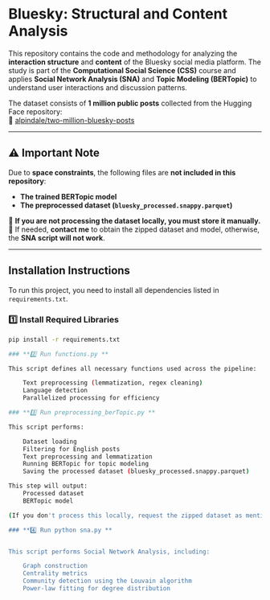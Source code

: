 # **Bluesky: Structural and Content Analysis**
This repository contains the code and methodology for analyzing the **interaction structure** and **content** of the Bluesky social media platform. The study is part of the **Computational Social Science (CSS)** course and applies **Social Network Analysis (SNA)** and **Topic Modeling (BERTopic)** to understand user interactions and discussion patterns.

The dataset consists of **1 million public posts** collected from the Hugging Face repository:  
📌 [alpindale/two-million-bluesky-posts](https://huggingface.co/datasets/alpindale/two-million-bluesky-posts)

---

## **⚠ Important Note**  
Due to **space constraints**, the following files are **not included in this repository**:
- **The trained BERTopic model**
- **The preprocessed dataset (`bluesky_processed.snappy.parquet`)**

🚨 **If you are not processing the dataset locally, you must store it manually.**  
📩 If needed, **contact me** to obtain the zipped dataset and model, otherwise, the **SNA script will not work**.

---

## **Installation Instructions**
To run this project, you need to install all dependencies listed in `requirements.txt`.

### **1️⃣ Install Required Libraries**
```bash
pip install -r requirements.txt

### **2️⃣ Run functions.py ** 

This script defines all necessary functions used across the pipeline:

    Text preprocessing (lemmatization, regex cleaning)
    Language detection
    Parallelized processing for efficiency

### **3️⃣ Run preprocessing_berTopic.py ** 

This script performs:

    Dataset loading
    Filtering for English posts
    Text preprocessing and lemmatization
    Running BERTopic for topic modeling
    Saving the processed dataset (bluesky_processed.snappy.parquet)

This step will output:
    Processed dataset
    BERTopic model

(If you don't process this locally, request the zipped dataset as mentioned earlier.)

### **4️⃣ Run python sna.py ** 


This script performs Social Network Analysis, including:

    Graph construction
    Centrality metrics 
    Community detection using the Louvain algorithm
    Power-law fitting for degree distribution



